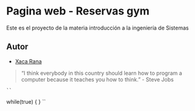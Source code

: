 # Pagina web - Reservas gym

Este es el proyecto de la materia introducción a la ingeniería de Sistemas

## Autor

- [Xaca Rana](https://www.xacarana.com)

> “I think everybody in this country should learn how to program a computer because it teaches you how to think.” - Steve Jobs

 	``
  while(true)
  {
  }
  ``
